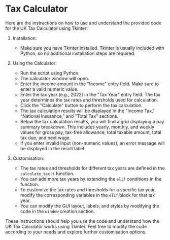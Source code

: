 # Tax Calculator

Here are the instructions on how to use and understand the provided code for the UK Tax Calculator using Tkinter:

1. Installation:
   - Make sure you have Tkinter installed. Tkinter is usually included with Python, so no additional installation steps are required.

2. Using the Calculator:
   - Run the script using Python.
   - The calculator window will open.
   - Enter the income amount in the "Income" entry field. Make sure to enter a valid numeric value.
   - Enter the tax year (e.g., 2022) in the "Tax Year" entry field. The tax year determines the tax rates and thresholds used for calculation.
   - Click the "Calculate" button to perform the tax calculation.
   - The tax calculation results will be displayed in the "Income Tax," "National Insurance," and "Total Tax" sections.
   - Below the tax calculation results, you will find a grid displaying a pay summary breakdown. This includes yearly, monthly, and weekly values for gross pay, tax-free allowance, total taxable amount, total tax due, and next wage.
   - If you enter invalid input (non-numeric values), an error message will be displayed in the result label.

3. Customisation:
   - The tax rates and thresholds for different tax years are defined in the `calculate_tax()` function.
   - You can add more tax years by extending the `elif` conditions in the function.
   - To customize the tax rates and thresholds for a specific tax year, modify the corresponding variables in the `elif` block for that tax year.
   - You can modify the GUI layout, labels, and styles by modifying the code in the `window` creation section.

These instructions should help you use the code and understand how the UK Tax Calculator works using Tkinter. Feel free to modify the code according to your needs and explore further customisation options.
